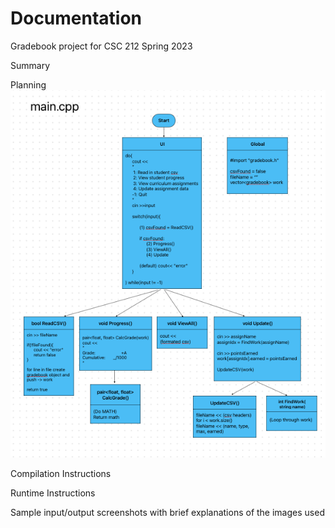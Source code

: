 # Documentation
Gradebook project for CSC 212 Spring 2023

Summary

Planning
![Flowchart](/images/flowchart.png)

Compilation Instructions

Runtime Instructions

Sample input/output screenshots with brief explanations of the images used
